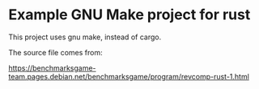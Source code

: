 # Example GNU Make project for rust

This project uses gnu make, instead of cargo.

The source file comes from:

https://benchmarksgame-team.pages.debian.net/benchmarksgame/program/revcomp-rust-1.html
